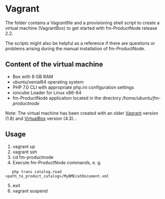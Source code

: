 # Vagrant

The folder contains a Vagrantfile and a provisioning shell script to create a
virtual machine (VagrantBox) to get started with fm-ProductNode release 2.2.

The scripts might also be helpful as a reference if there are questions or problems arising during the manual installation of fm-ProductNode.

## Content of the virtual machine
- Box with 8 GB RAM
- ubuntu/xenial64 operating system
- PHP 7.0 CLI with appropriate php.ini configuration settings
- ioncube Loader for Linux x86-64
- fm-ProductNode application located in the directory */home/ubuntu/fm-productnode*

Note: The virtual machine has been created with an older
[Vagrant](https://www.vagrantup.com/) version (1.8) and
[VirtualBox](https://www.virtualbox.org/) version (4.3)...

## Usage

1. vagrant up
2. vagrant ssh
3. cd fm-productnode
4. Execute fm-ProductNode commands, e. g.
```
   php trans catalog.read <path_to_product_catalog>/MyBMEcatDocument.xml
```
5. exit
6. vagrant suspend
